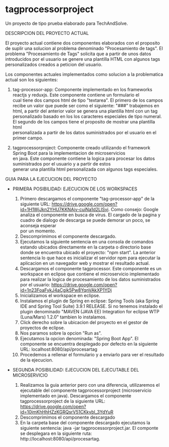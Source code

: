 # tagprocessorproject

Un proyecto de tipo prueba elaborado para TechAndSolve.

DESCRIPCION DEL PROYECTO ACTUAL

El proyecto actual contiene dos componentes elaborados con el proposito de suplir una solucion al problema denominado "Procesamiento de tags". El problema "Procesamiento de Tags" solicita que a partir de unos datos introducidos por el usuario se genere una plantilla HTML con algunos tags personalizados creados a peticion del usuario.

Los componentes actuales implementados como solucion a la problematica actual son los siguientes:
  
  1. tag-processor-app: Componente implementado en los frameworks reactjs y reduxjs. Este componente contiene un formulario el    
      cual tiene dos campos html de tipo "textarea". El primero de los campos recibe un valor que puede ser como el siguiente:
      "###" trabajemos en html, a partir del anterior valor se genera una plantilla html con un tag personalizado basado en los
      los caracteres especiales de tipo numeral. El segundo de los campos tiene el proposito de mostrar una plantilla html    
      personalizada a partir de los datos suministrados por el usuario en el primer campo.
      
  2. tagprocessorproject: Componente creado utilizando el framework Spring Boot para la implementacion de microservicios     
      en java. Este componente contiene la logica para procesar los datos suministrados por el usuario y a partir de estos  
      generar una plantilla html personalizada con algunos tags especiales.
      

GUIA PARA LA EJECUCION DEL PROYECTO

 * PRIMERA POSIBILIDAD: EJECUCION DE LOS WORKSPACES
    
    1. Primero descargamos el componente "tag-processor-app" de la siguiente URL: 
        https://drive.google.com/open?id=1H1WjJkn2YHU7KKNAjv-cuiNa1d2LISvj. Como consejo: Google analiza el componente 
        en busca de virus. El cargado de la pagina y cuadro de dialogo de descarga se puede demorar un poco, se aconseja esperar  
        por un momento.
    2. Descomprimimos el componente descargado.
    3. Ejecutamos la siguiente sentencia en una consola de comandos estando ubicados directamente en la carpeta o directorio base   
        donde se encuentra ubicado el proyecto: "npm start". La anterior sentencia lo que hace es inicializar el servidor npm 
        para ejecutar la aplicacion en un navegador web y mostrar el resultado actual. 
    4. Descargamos el componente tagprocessor. Este componente es un workspace en eclipse que contiene el microservicio 
        implementado para realizar la logica de procesamiento de los datos suministrados por el usuario: 
        https://drive.google.com/open?id=1n23FoaFykJ4aCgjk5Pw8YqnVAkXP1YDj
    5. Inicializamos el workspace en eclipse.
    6. Instalamos el plugin de Spring en eclipse: Spring Tools (aka Spring IDE and Spring Tool Suite) 3.9.1 RELEASE. Si no 
        tenemos instalado el plugin denominado "MAVEN (JAVA EE) Integration for eclipse WTP (Luna/Mars) 1.2.0" tambien lo 
        instalamos.
    8. Click derecho sobre la ubicacion del proyecto en el gestor de proyectos de eclipse.
    9. Nos paramos sobre la opcion "Run as".
    10. Ejecutamos la opcion denominada: "Spring Boot App". El componente se encuentra desplegado por defecto en la siguiente   
          URL: localhost:8080/api/procesartag
    12. Procedemos a rellenar el formulario y a enviarlo para ver el resultado de la ejecucion.
   
 * SEGUNDA POSIBILIDAD: EJECUCION DEL EJECUTABLE DEL MICROSERVICIO
 
    1. Realizamos la guia anterior pero con una diferencia, utilizaremos el ejecutable del componente tagprocessorproject 
       (microservicio implementado en java). Descargamos el componente tagprocessorproject de la siguiente URL:
       https://drive.google.com/open?id=10jmKhHhHZzKGRQsrV51CKkybl_3YdYuR
    2. Descomprimimos el componente descargado
    3. En la carpeta base del componente descargado ejecutamos la siguiente sentencia: java -jar tagprocessorproject.jar. El 
        componte se desplegara en la siguiente ruta: http://localhost:8080/api/procesartag.
